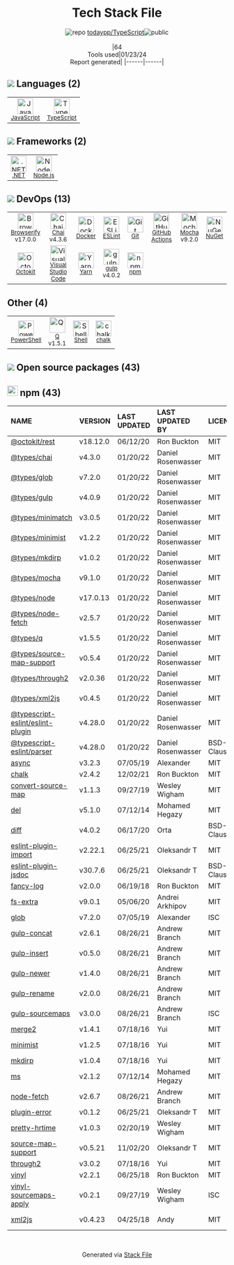 <!--
&lt;--- Readme.md Snippet without images Start ---&gt;
## Tech Stack
todaypp/TypeScript is built on the following main stack:

- [Mocha](http://mochajs.org/) – Javascript Testing Framework
- [gulp](http://gulpjs.com/) – JS Build Tools / JS Task Runners
- [Browserify](http://browserify.org/) – Front End Package Manager
- [Node.js](http://nodejs.org/) – Frameworks (Full Stack)
- [.NET](http://www.microsoft.com/net/) – Frameworks (Full Stack)
- [JavaScript](https://developer.mozilla.org/en-US/docs/Web/JavaScript) – Languages
- [TypeScript](http://www.typescriptlang.org) – Languages
- [Chai](http://chaijs.com/) – Javascript Testing Framework
- [ESLint](http://eslint.org/) – Code Review
- [PowerShell](https://docs.microsoft.com/en-us/powershell/) – Shells
- [Visual Studio Code](https://code.visualstudio.com/) – Text Editor
- [Shell](https://en.wikipedia.org/wiki/Shell_script) – Shells
- [Q](https://github.com/kriskowal/q) – Javascript Utilities & Libraries
- [Yarn](https://yarnpkg.com/) – Front End Package Manager
- [Octokit](https://github.com/octokit/octokit.net) – Tools for GitHub
- [GitHub Actions](https://github.com/features/actions) – Continuous Integration
- [Docker](https://www.docker.com/) – Virtual Machine Platforms & Containers

Full tech stack [here](/techstack.md)

&lt;--- Readme.md Snippet without images End ---&gt;

&lt;--- Readme.md Snippet with images Start ---&gt;
## Tech Stack
todaypp/TypeScript is built on the following main stack:

- <img width='25' height='25' src='https://img.stackshare.io/service/832/mocha.png' alt='Mocha'/> [Mocha](http://mochajs.org/) – Javascript Testing Framework
- <img width='25' height='25' src='https://img.stackshare.io/service/844/iruTC031.png' alt='gulp'/> [gulp](http://gulpjs.com/) – JS Build Tools / JS Task Runners
- <img width='25' height='25' src='https://img.stackshare.io/service/849/9esmqty2.png' alt='Browserify'/> [Browserify](http://browserify.org/) – Front End Package Manager
- <img width='25' height='25' src='https://img.stackshare.io/service/1011/n1JRsFeB_400x400.png' alt='Node.js'/> [Node.js](http://nodejs.org/) – Frameworks (Full Stack)
- <img width='25' height='25' src='https://img.stackshare.io/service/1014/IoPy1dce_400x400.png' alt='.NET'/> [.NET](http://www.microsoft.com/net/) – Frameworks (Full Stack)
- <img width='25' height='25' src='https://img.stackshare.io/service/1209/javascript.jpeg' alt='JavaScript'/> [JavaScript](https://developer.mozilla.org/en-US/docs/Web/JavaScript) – Languages
- <img width='25' height='25' src='https://img.stackshare.io/service/1612/bynNY5dJ.jpg' alt='TypeScript'/> [TypeScript](http://www.typescriptlang.org) – Languages
- <img width='25' height='25' src='https://img.stackshare.io/service/1725/chai.png' alt='Chai'/> [Chai](http://chaijs.com/) – Javascript Testing Framework
- <img width='25' height='25' src='https://img.stackshare.io/service/3337/Q4L7Jncy.jpg' alt='ESLint'/> [ESLint](http://eslint.org/) – Code Review
- <img width='25' height='25' src='https://img.stackshare.io/service/3681/powershell-logo.png' alt='PowerShell'/> [PowerShell](https://docs.microsoft.com/en-us/powershell/) – Shells
- <img width='25' height='25' src='https://img.stackshare.io/service/4202/Visual_Studio_Code_logo.png' alt='Visual Studio Code'/> [Visual Studio Code](https://code.visualstudio.com/) – Text Editor
- <img width='25' height='25' src='https://img.stackshare.io/service/4631/default_c2062d40130562bdc836c13dbca02d318205a962.png' alt='Shell'/> [Shell](https://en.wikipedia.org/wiki/Shell_script) – Shells
- <img width='25' height='25' src='https://img.stackshare.io/service/4697/default_2d5a1d7c5eb520cdeb7db120e767345004a1d0d4.png' alt='Q'/> [Q](https://github.com/kriskowal/q) – Javascript Utilities & Libraries
- <img width='25' height='25' src='https://img.stackshare.io/service/5848/44mC-kJ3.jpg' alt='Yarn'/> [Yarn](https://yarnpkg.com/) – Front End Package Manager
- <img width='25' height='25' src='https://img.stackshare.io/service/9827/octokit-dotnet_2.png' alt='Octokit'/> [Octokit](https://github.com/octokit/octokit.net) – Tools for GitHub
- <img width='25' height='25' src='https://img.stackshare.io/service/11563/actions.png' alt='GitHub Actions'/> [GitHub Actions](https://github.com/features/actions) – Continuous Integration
- <img width='25' height='25' src='https://img.stackshare.io/service/586/n4u37v9t_400x400.png' alt='Docker'/> [Docker](https://www.docker.com/) – Virtual Machine Platforms & Containers

Full tech stack [here](/techstack.md)

&lt;--- Readme.md Snippet with images End ---&gt;
-->
<div align="center">

# Tech Stack File
![](https://img.stackshare.io/repo.svg "repo") [todaypp/TypeScript](https://github.com/todaypp/TypeScript)![](https://img.stackshare.io/public_badge.svg "public")
<br/><br/>
|64<br/>Tools used|01/23/24 <br/>Report generated|
|------|------|
</div>

## <img src='https://img.stackshare.io/languages.svg'/> Languages (2)
<table><tr>
  <td align='center'>
  <img width='36' height='36' src='https://img.stackshare.io/service/1209/javascript.jpeg' alt='JavaScript'>
  <br>
  <sub><a href="https://developer.mozilla.org/en-US/docs/Web/JavaScript">JavaScript</a></sub>
  <br>
  <sub></sub>
</td>

<td align='center'>
  <img width='36' height='36' src='https://img.stackshare.io/service/1612/bynNY5dJ.jpg' alt='TypeScript'>
  <br>
  <sub><a href="http://www.typescriptlang.org">TypeScript</a></sub>
  <br>
  <sub></sub>
</td>

</tr>
</table>

## <img src='https://img.stackshare.io/frameworks.svg'/> Frameworks (2)
<table><tr>
  <td align='center'>
  <img width='36' height='36' src='https://img.stackshare.io/service/1014/IoPy1dce_400x400.png' alt='.NET'>
  <br>
  <sub><a href="http://www.microsoft.com/net/">.NET</a></sub>
  <br>
  <sub></sub>
</td>

<td align='center'>
  <img width='36' height='36' src='https://img.stackshare.io/service/1011/n1JRsFeB_400x400.png' alt='Node.js'>
  <br>
  <sub><a href="http://nodejs.org/">Node.js</a></sub>
  <br>
  <sub></sub>
</td>

</tr>
</table>

## <img src='https://img.stackshare.io/devops.svg'/> DevOps (13)
<table><tr>
  <td align='center'>
  <img width='36' height='36' src='https://img.stackshare.io/service/849/9esmqty2.png' alt='Browserify'>
  <br>
  <sub><a href="http://browserify.org/">Browserify</a></sub>
  <br>
  <sub>v17.0.0</sub>
</td>

<td align='center'>
  <img width='36' height='36' src='https://img.stackshare.io/service/1725/chai.png' alt='Chai'>
  <br>
  <sub><a href="http://chaijs.com/">Chai</a></sub>
  <br>
  <sub>v4.3.6</sub>
</td>

<td align='center'>
  <img width='36' height='36' src='https://img.stackshare.io/service/586/n4u37v9t_400x400.png' alt='Docker'>
  <br>
  <sub><a href="https://www.docker.com/">Docker</a></sub>
  <br>
  <sub></sub>
</td>

<td align='center'>
  <img width='36' height='36' src='https://img.stackshare.io/service/3337/Q4L7Jncy.jpg' alt='ESLint'>
  <br>
  <sub><a href="http://eslint.org/">ESLint</a></sub>
  <br>
  <sub></sub>
</td>

<td align='center'>
  <img width='36' height='36' src='https://img.stackshare.io/service/1046/git.png' alt='Git'>
  <br>
  <sub><a href="http://git-scm.com/">Git</a></sub>
  <br>
  <sub></sub>
</td>

<td align='center'>
  <img width='36' height='36' src='https://img.stackshare.io/service/11563/actions.png' alt='GitHub Actions'>
  <br>
  <sub><a href="https://github.com/features/actions">GitHub Actions</a></sub>
  <br>
  <sub></sub>
</td>

<td align='center'>
  <img width='36' height='36' src='https://img.stackshare.io/service/832/mocha.png' alt='Mocha'>
  <br>
  <sub><a href="http://mochajs.org/">Mocha</a></sub>
  <br>
  <sub>v9.2.0</sub>
</td>

<td align='center'>
  <img width='36' height='36' src='https://img.stackshare.io/service/2637/6I3oEOP4_400x400.jpg' alt='NuGet'>
  <br>
  <sub><a href="https://www.nuget.org/">NuGet</a></sub>
  <br>
  <sub></sub>
</td>

</tr>
<tr>
  <td align='center'>
  <img width='36' height='36' src='https://img.stackshare.io/service/9827/octokit-dotnet_2.png' alt='Octokit'>
  <br>
  <sub><a href="https://github.com/octokit/octokit.net">Octokit</a></sub>
  <br>
  <sub></sub>
</td>

<td align='center'>
  <img width='36' height='36' src='https://img.stackshare.io/service/4202/Visual_Studio_Code_logo.png' alt='Visual Studio Code'>
  <br>
  <sub><a href="https://code.visualstudio.com/">Visual Studio Code</a></sub>
  <br>
  <sub></sub>
</td>

<td align='center'>
  <img width='36' height='36' src='https://img.stackshare.io/service/5848/44mC-kJ3.jpg' alt='Yarn'>
  <br>
  <sub><a href="https://yarnpkg.com/">Yarn</a></sub>
  <br>
  <sub></sub>
</td>

<td align='center'>
  <img width='36' height='36' src='https://img.stackshare.io/service/844/iruTC031.png' alt='gulp'>
  <br>
  <sub><a href="http://gulpjs.com/">gulp</a></sub>
  <br>
  <sub>v4.0.2</sub>
</td>

<td align='center'>
  <img width='36' height='36' src='https://img.stackshare.io/service/1120/lejvzrnlpb308aftn31u.png' alt='npm'>
  <br>
  <sub><a href="https://www.npmjs.com/">npm</a></sub>
  <br>
  <sub></sub>
</td>

</tr>
</table>

## Other (4)
<table><tr>
  <td align='center'>
  <img width='36' height='36' src='https://img.stackshare.io/service/3681/powershell-logo.png' alt='PowerShell'>
  <br>
  <sub><a href="https://docs.microsoft.com/en-us/powershell/">PowerShell</a></sub>
  <br>
  <sub></sub>
</td>

<td align='center'>
  <img width='36' height='36' src='https://img.stackshare.io/service/4697/default_2d5a1d7c5eb520cdeb7db120e767345004a1d0d4.png' alt='Q'>
  <br>
  <sub><a href="https://github.com/kriskowal/q">Q</a></sub>
  <br>
  <sub>v1.5.1</sub>
</td>

<td align='center'>
  <img width='36' height='36' src='https://img.stackshare.io/service/4631/default_c2062d40130562bdc836c13dbca02d318205a962.png' alt='Shell'>
  <br>
  <sub><a href="https://en.wikipedia.org/wiki/Shell_script">Shell</a></sub>
  <br>
  <sub></sub>
</td>

<td align='center'>
  <img width='36' height='36' src='https://img.stackshare.io/service/8072/13122722.png' alt='chalk'>
  <br>
  <sub><a href="https://github.com/chalk/chalk">chalk</a></sub>
  <br>
  <sub></sub>
</td>

</tr>
</table>


## <img src='https://img.stackshare.io/group.svg' /> Open source packages (43)</h2>

## <img width='24' height='24' src='https://img.stackshare.io/service/1120/lejvzrnlpb308aftn31u.png'/> npm (43)

|NAME|VERSION|LAST UPDATED|LAST UPDATED BY|LICENSE|VULNERABILITIES|
|:------|:------|:------|:------|:------|:------|
|[@octokit/rest](https://www.npmjs.com/@octokit/rest)|v18.12.0|06/12/20|Ron Buckton |MIT|N/A|
|[@types/chai](https://www.npmjs.com/@types/chai)|v4.3.0|01/20/22|Daniel Rosenwasser |MIT|N/A|
|[@types/glob](https://www.npmjs.com/@types/glob)|v7.2.0|01/20/22|Daniel Rosenwasser |MIT|N/A|
|[@types/gulp](https://www.npmjs.com/@types/gulp)|v4.0.9|01/20/22|Daniel Rosenwasser |MIT|N/A|
|[@types/minimatch](https://www.npmjs.com/@types/minimatch)|v3.0.5|01/20/22|Daniel Rosenwasser |MIT|N/A|
|[@types/minimist](https://www.npmjs.com/@types/minimist)|v1.2.2|01/20/22|Daniel Rosenwasser |MIT|N/A|
|[@types/mkdirp](https://www.npmjs.com/@types/mkdirp)|v1.0.2|01/20/22|Daniel Rosenwasser |MIT|N/A|
|[@types/mocha](https://www.npmjs.com/@types/mocha)|v9.1.0|01/20/22|Daniel Rosenwasser |MIT|N/A|
|[@types/node](https://www.npmjs.com/@types/node)|v17.0.13|01/20/22|Daniel Rosenwasser |MIT|N/A|
|[@types/node-fetch](https://www.npmjs.com/@types/node-fetch)|v2.5.7|01/20/22|Daniel Rosenwasser |MIT|N/A|
|[@types/q](https://www.npmjs.com/@types/q)|v1.5.5|01/20/22|Daniel Rosenwasser |MIT|N/A|
|[@types/source-map-support](https://www.npmjs.com/@types/source-map-support)|v0.5.4|01/20/22|Daniel Rosenwasser |MIT|N/A|
|[@types/through2](https://www.npmjs.com/@types/through2)|v2.0.36|01/20/22|Daniel Rosenwasser |MIT|N/A|
|[@types/xml2js](https://www.npmjs.com/@types/xml2js)|v0.4.5|01/20/22|Daniel Rosenwasser |MIT|N/A|
|[@typescript-eslint/eslint-plugin](https://www.npmjs.com/@typescript-eslint/eslint-plugin)|v4.28.0|01/20/22|Daniel Rosenwasser |MIT|N/A|
|[@typescript-eslint/parser](https://www.npmjs.com/@typescript-eslint/parser)|v4.28.0|01/20/22|Daniel Rosenwasser |BSD-2-Clause|N/A|
|[async](https://www.npmjs.com/async)|v3.2.3|07/05/19|Alexander |MIT|N/A|
|[chalk](https://www.npmjs.com/chalk)|v2.4.2|12/02/21|Ron Buckton |MIT|N/A|
|[convert-source-map](https://www.npmjs.com/convert-source-map)|v1.1.3|09/27/19|Wesley Wigham |MIT|N/A|
|[del](https://www.npmjs.com/del)|v5.1.0|07/12/14|Mohamed Hegazy |MIT|N/A|
|[diff](https://www.npmjs.com/diff)|v4.0.2|06/17/20|Orta |BSD-3-Clause|N/A|
|[eslint-plugin-import](https://www.npmjs.com/eslint-plugin-import)|v2.22.1|06/25/21|Oleksandr T |MIT|N/A|
|[eslint-plugin-jsdoc](https://www.npmjs.com/eslint-plugin-jsdoc)|v30.7.6|06/25/21|Oleksandr T |BSD-3-Clause|N/A|
|[fancy-log](https://www.npmjs.com/fancy-log)|v2.0.0|06/19/18|Ron Buckton |MIT|N/A|
|[fs-extra](https://www.npmjs.com/fs-extra)|v9.0.1|05/06/20|Andrei Arkhipov |MIT|N/A|
|[glob](https://www.npmjs.com/glob)|v7.2.0|07/05/19|Alexander |ISC|N/A|
|[gulp-concat](https://www.npmjs.com/gulp-concat)|v2.6.1|08/26/21|Andrew Branch |MIT|N/A|
|[gulp-insert](https://www.npmjs.com/gulp-insert)|v0.5.0|08/26/21|Andrew Branch |MIT|N/A|
|[gulp-newer](https://www.npmjs.com/gulp-newer)|v1.4.0|08/26/21|Andrew Branch |MIT|N/A|
|[gulp-rename](https://www.npmjs.com/gulp-rename)|v2.0.0|08/26/21|Andrew Branch |MIT|N/A|
|[gulp-sourcemaps](https://www.npmjs.com/gulp-sourcemaps)|v3.0.0|08/26/21|Andrew Branch |ISC|N/A|
|[merge2](https://www.npmjs.com/merge2)|v1.4.1|07/18/16|Yui |MIT|N/A|
|[minimist](https://www.npmjs.com/minimist)|v1.2.5|07/18/16|Yui |MIT|[CVE-2021-44906](https://github.com/advisories/GHSA-xvch-5gv4-984h) (Critical)|
|[mkdirp](https://www.npmjs.com/mkdirp)|v1.0.4|07/18/16|Yui |MIT|N/A|
|[ms](https://www.npmjs.com/ms)|v2.1.2|07/12/14|Mohamed Hegazy |MIT|N/A|
|[node-fetch](https://www.npmjs.com/node-fetch)|v2.6.7|08/26/21|Andrew Branch |MIT|N/A|
|[plugin-error](https://www.npmjs.com/plugin-error)|v0.1.2|06/25/21|Oleksandr T |MIT|N/A|
|[pretty-hrtime](https://www.npmjs.com/pretty-hrtime)|v1.0.3|02/20/19|Wesley Wigham |MIT|N/A|
|[source-map-support](https://www.npmjs.com/source-map-support)|v0.5.21|11/02/20|Oleksandr T |MIT|N/A|
|[through2](https://www.npmjs.com/through2)|v3.0.2|07/18/16|Yui |MIT|N/A|
|[vinyl](https://www.npmjs.com/vinyl)|v2.2.1|06/25/18|Ron Buckton |MIT|N/A|
|[vinyl-sourcemaps-apply](https://www.npmjs.com/vinyl-sourcemaps-apply)|v0.2.1|09/27/19|Wesley Wigham |ISC|N/A|
|[xml2js](https://www.npmjs.com/xml2js)|v0.4.23|04/25/18|Andy |MIT|[CVE-2023-0842](https://github.com/advisories/GHSA-776f-qx25-q3cc) (Moderate)|

<br/>
<div align='center'>

Generated via [Stack File](https://github.com/marketplace/stack-file)
